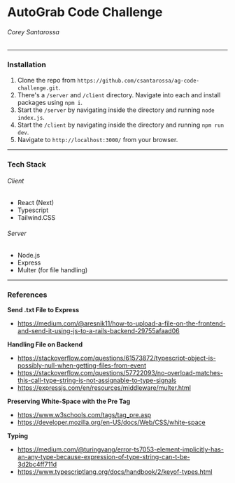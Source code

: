 # AutoGrab Code Challenge

###### Corey Santarossa

---

### Installation

1.  Clone the repo from `https://github.com/csantarossa/ag-code-challenge.git`.
2.  There's a `/server` and `/client` directory. Navigate into each and install packages using `npm i`.
3.  Start the `/server` by navigating inside the directory and running `node index.js`.
4.  Start the `/client` by navigating inside the directory and running `npm run dev`.
5.  Navigate to `http://localhost:3000/` from your browser.

---

### Tech Stack

###### Client

- React (Next)
- Typescript
- Tailwind.CSS

###### Server

- Node.js
- Express
- Multer (for file handling)

---

### References

**Send .txt File to Express**

- https://medium.com/@aresnik11/how-to-upload-a-file-on-the-frontend-and-send-it-using-js-to-a-rails-backend-29755afaad06

**Handling File on Backend**

- https://stackoverflow.com/questions/61573872/typescript-object-is-possibly-null-when-getting-files-from-event
- https://stackoverflow.com/questions/57722093/no-overload-matches-this-call-type-string-is-not-assignable-to-type-signals
- https://expressjs.com/en/resources/middleware/multer.html

**Preserving White-Space with the Pre Tag**

- https://www.w3schools.com/tags/tag_pre.asp
- https://developer.mozilla.org/en-US/docs/Web/CSS/white-space

**Typing**

- https://medium.com/@turingvang/error-ts7053-element-implicitly-has-an-any-type-because-expression-of-type-string-can-t-be-3d2bc4ff711d
- https://www.typescriptlang.org/docs/handbook/2/keyof-types.html
